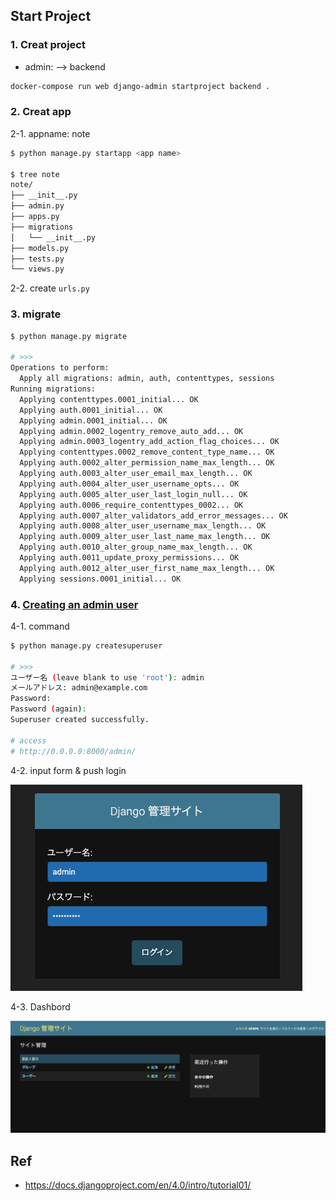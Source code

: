 ## Start Project

### 1. Creat project

- admin: <site name> --> backend

```bash
docker-compose run web django-admin startproject backend .
```

### 2. Creat app

2-1. appname: note

```bash
$ python manage.py startapp <app name>

$ tree note
note/
├── __init__.py
├── admin.py
├── apps.py
├── migrations
│   └── __init__.py
├── models.py
├── tests.py
└── views.py
```

2-2. create `urls.py`

### 3. migrate

```bash
$ python manage.py migrate

# >>>
Operations to perform:
  Apply all migrations: admin, auth, contenttypes, sessions
Running migrations:
  Applying contenttypes.0001_initial... OK
  Applying auth.0001_initial... OK
  Applying admin.0001_initial... OK
  Applying admin.0002_logentry_remove_auto_add... OK
  Applying admin.0003_logentry_add_action_flag_choices... OK
  Applying contenttypes.0002_remove_content_type_name... OK
  Applying auth.0002_alter_permission_name_max_length... OK
  Applying auth.0003_alter_user_email_max_length... OK
  Applying auth.0004_alter_user_username_opts... OK
  Applying auth.0005_alter_user_last_login_null... OK
  Applying auth.0006_require_contenttypes_0002... OK
  Applying auth.0007_alter_validators_add_error_messages... OK
  Applying auth.0008_alter_user_username_max_length... OK
  Applying auth.0009_alter_user_last_name_max_length... OK
  Applying auth.0010_alter_group_name_max_length... OK
  Applying auth.0011_update_proxy_permissions... OK
  Applying auth.0012_alter_user_first_name_max_length... OK
  Applying sessions.0001_initial... OK
```

### 4. [Creating an admin user](https://docs.djangoproject.com/en/4.0/intro/tutorial02/#creating-an-admin-user)

4-1. command
```bash
$ python manage.py createsuperuser

# >>>
ユーザー名 (leave blank to use 'root'): admin
メールアドレス: admin@example.com
Password:
Password (again):
Superuser created successfully.

# access
# http://0.0.0.0:8000/admin/
```

4-2. input form & push login

  ![<img src="./img/admin_login.png" width="500"/>](./img/admin_login.png)

4-3. Dashbord

  ![<img src="./img/admin_dashbord.png" width="700"/>](./img/admin_dashbord.png)

## Ref

- https://docs.djangoproject.com/en/4.0/intro/tutorial01/
